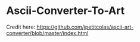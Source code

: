# Ascii-Converter-To-Art

Credit here: https://github.com/jpetitcolas/ascii-art-converter/blob/master/index.html
